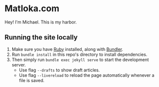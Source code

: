 # Matloka.com

Hey! I'm Michael. This is my harbor.

## Running the site locally

1. Make sure you have [Ruby](https://www.ruby-lang.org/) installed, along with [Bundler](https://bundler.io/).
1. Run `bundle install` in this repo's directory to install dependencies.
1. Then simply run `bundle exec jekyll serve` to start the development server.
    - Use flag `--drafts` to show draft articles.
    - Use flag `--livereload` to reload the page automatically whenever a file is saved.

